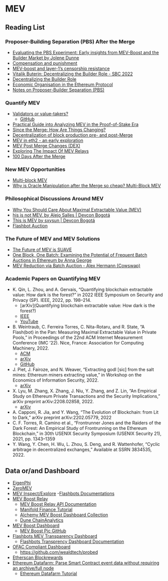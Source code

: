# MEV

## Reading List 

### Proposer-Building Separation (PBS) After the Merge

- [Evaluating the PBS Experiment: Early insights from MEV-Boost and the Builder Market by Jolene Dunne](https://youtu.be/BFVSRSN5E_A)
- [Compensation and punishment](https://stonecoldpat.substack.com/p/compensation-and-punishment)
- [MEV-boost and layer-1’s censorship resistance](https://stonecoldpat.substack.com/p/mev-boost)
- [Vitalik Buterin: Decentralizing the Builder Role - SBC 2022](https://youtu.be/fAgrIdyWIqc)
- [Decentralizing the Builder Role](https://joncharbonneau.substack.com/p/decentralizing-the-builder-role)
- [Economic Organisation in the Ethereum Protocol](https://youtu.be/T5BWw_IvPZo)
- [Notes on Proposer-Builder Separation (PBS)](https://barnabe.substack.com/p/pbs)

### Quantify MEV

- [Validators or value-takers?](https://blog.metrika.co/validators-or-value-takers-e71f46047437)
  - [GitHub](https://github.com/Metrika-Inc/eth-merge-data-challenge)
- [Practical Guide into Analyzing MEV in the Proof-of-Stake Era](https://medium.com/@toni_w/practical-guide-into-analyzing-mev-in-the-proof-of-stake-era-e2b024509918)
- [Since the Merge: How Are Things Changing?](https://pintail.xyz/posts/since-the-merge/)
- [Decentralization of block production pre- and post-Merge](https://medium.com/@nflswanxin/decentralization-of-block-production-pre-and-post-merge-af956aee947)
- [MEV in eth2 - an early exploration](https://hackmd.io/@flashbots/mev-in-eth2#)
- [MEV Post Merge Changes (DEX)](https://medium.com/@outsideranalytics/dex-mev-post-merge-arb-2b4614117fdd)
- [Exploring The Impact Of MEV Relays](https://www.attestant.io/posts/exploring-the-impact-of-mev-relays/)
- [100 Days After the Merge](https://www.galaxy.com/research/insights/100-days-after-the-merge/)



### New MEV Opportunities 
- [Multi-block MEV](https://collective.flashbots.net/t/multi-block-mev/457?u=nerolation)
- [Why is Oracle Manipulation after the Merge so cheap? Multi-Block MEV](https://chainsecurity.com/oracle-manipulation-after-merge/)

### Philosophical Discussions Around MEV
- [Why You Should Care About Maximal Extractable Value (MEV)](https://youtu.be/LKn37F-k8_M)
- [his is not MEV. by Alejo Salles | Devcon Bogotá](https://youtu.be/Lc5zxOonT0A)
- [This is MEV by sxysun | Devcon Bogotá](https://youtu.be/8qPpiMDz_hw)
- [Flashbot Auction](https://docs.flashbots.net/Flashbots-auction/overview/)


### The Future of MEV and MEV Solutions
- [The Future of MEV is SUAVE](https://writings.flashbots.net/the-future-of-mev-is-suave/)
- [One Block, One Batch: Examining the Potential of Frequent Batch Auctions in Ethereum by Anna George](https://youtu.be/qSdE4LrPjG0)
- [MEV Reduction via Batch Auction - Alex Hermann (Cowswap)](https://youtu.be/nEpDHiZfFyA)

### Academic Papers on Quantifying MEV
- K. Qin, L. Zhou, and A. Gervais, “Quantifying blockchain extractable value: How dark is the forest?” in 2022 IEEE Symposium on Security and Privacy (SP). IEEE, 2022, pp. 198–214. 
   - [arXiv](Quantifying blockchain extractable value: How dark is the forest?)
   - [IEEE](https://www.computer.org/csdl/proceedings-article/sp/2022/131600a791/1FlQKjhw6Mo)
   - [YouTube](https://youtu.be/5lop03OWhzU)
- B. Weintraub, C. Ferreira Torres, C. Nita-Rotaru, and R. State, “A Flash(bot) in the Pan: Measuring Maximal Extractable Value in Private Pools,” in Proceedings of the 22nd ACM Internet Measurement Conference (IMC ’22). Nice, France: Association for Computing Machinery, 2022.
   - [ACM](https://dl.acm.org/doi/abs/10.1145/3517745.3561448)
   - [arXiv](https://arxiv.org/abs/2206.04185)
   - [GitHub](https://github.com/a-flashbot-in-the-pan/a-flashbot-in-the-pan)
- J. Piet, J. Fairoze, and N. Weaver, “Extracting godl [sic] from the salt mines: Ethereum miners extracting value,” in Workshop on the Economics of Information Security, 2022. 
  - [arXiv](https://arxiv.org/abs/2203.15930)
- X. Lyu, M. Zhang, X. Zhang, J. Niu, Y. Zhang, and Z. Lin, “An Empirical Study on Ethereum Private Transactions and the Security Implications,” arXiv preprint arXiv:2208.02858, 2022.
  - [arXiv](https://arxiv.org/abs/2208.02858)
- A. Capponi, R. Jia, and Y. Wang, “The Evolution of Blockchain: from Lit to Dark,” arXiv preprint arXiv:2202.05779, 2022
- C. F. Torres, R. Camino et al., “Frontrunner Jones and the Raiders of the Dark Forest: An Empirical Study of Frontrunning on the Ethereum Blockchain,” in 30th USENIX Security Symposium (USENIX Security 21), 2021, pp. 1343–1359
- Y. Wang, Y. Chen, H. Wu, L. Zhou, S. Deng, and R. Wattenhofer, “Cyclic arbitrage in decentralized exchanges,” Available at SSRN 3834535, 2022.


## Data or/and Dashboard

- [EigenPhi](https://eigenphi.io/)
- [ZeroMEV](https://info.zeromev.org/explorer)
- [MEV Inspect/Explore](https://explore.flashbots.net/data-metrics)
  -[Flashbots Documentations](https://collective.flashbots.net/) 
- [MEV Boost Relay](https://www.mevboost.org/)
  - [MEV Boost Relay API Documentation](https://flashbots.notion.site/Relay-API-Documentation-5fb0819366954962bc02e81cb33840f5#417abe417dde45caaff3dc15aaae65dd)
  - [Manifold Finance Tutorial](https://docs.manifoldfinance.com/docs/category/mev)
  - [Alchemy MEV Boost Dashboard Collection](https://www.alchemy.com/dapps/mev-boost-analytics)
  - [Dune ChainAnalytics](https://dune.com/ChainsightAnalytics/mev-after-ethereum-merge)
- [MEV Boost Dashboard](https://mevboost.pics/)
  - [MEV Boost Pic GitHub ](https://github.com/Nerolation/mevboost.pics)
- [Flashbots MEV Transparency Dashboard](https://transparency.flashbots.net/) 
  - [Flashbots Transprency Dashboard Documentation](https://boost.flashbots.net/mev-boost-status-updates/introducing-the-flashbots-transparency-dashboard) 
- [OFAC Compliant Dashboard](https://www.mevwatch.info/)
   - https://github.com/wealdtech/probed
- [Etherscan Blockrewards](https://api.etherscan.io/api?module=block&action=getblockreward&blockno=1000000)
- [Ethereum Datafarm: Parse Smart Contract event data without requiring an archive/full node](https://github.com/Nerolation/ethereum-datafarm)
   - [Ethereum Datafarm Tutorial](https://medium.com/@toni_w/ethereum-datafarm-parsing-historic-event-data-from-the-ethereum-blockchain-into-csv-files-using-9c7ec79dfe7c)
